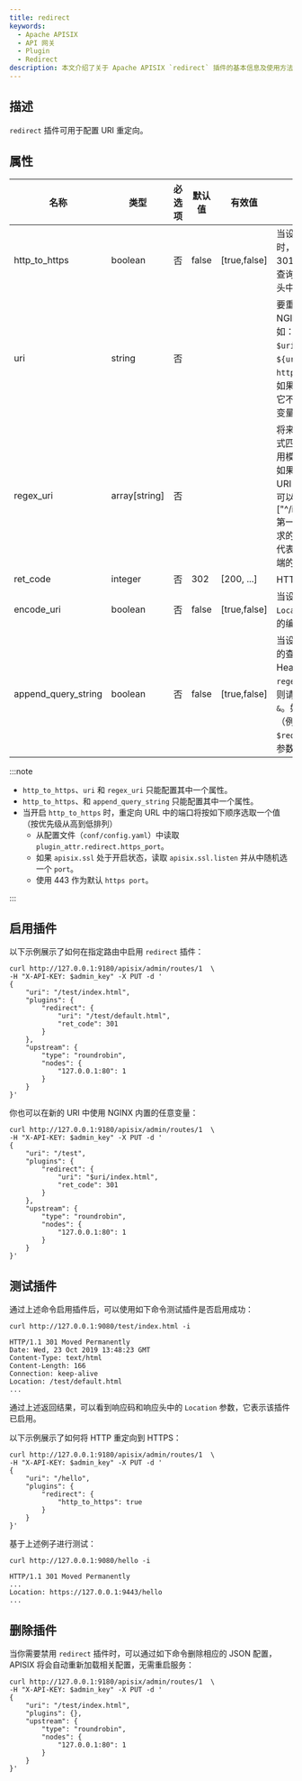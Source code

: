 ```yaml
---
title: redirect
keywords:
  - Apache APISIX
  - API 网关
  - Plugin
  - Redirect
description: 本文介绍了关于 Apache APISIX `redirect` 插件的基本信息及使用方法。
---
```


<!--
#
# Licensed to the Apache Software Foundation (ASF) under one or more
# contributor license agreements.  See the NOTICE file distributed with
# this work for additional information regarding copyright ownership.
# The ASF licenses this file to You under the Apache License, Version 2.0
# (the "License"); you may not use this file except in compliance with
# the License.  You may obtain a copy of the License at
#
#     http://www.apache.org/licenses/LICENSE-2.0
#
# Unless required by applicable law or agreed to in writing, software
# distributed under the License is distributed on an "AS IS" BASIS,
# WITHOUT WARRANTIES OR CONDITIONS OF ANY KIND, either express or implied.
# See the License for the specific language governing permissions and
# limitations under the License.
#
-->

## 描述

`redirect` 插件可用于配置 URI 重定向。

## 属性

| 名称                  | 类型            | 必选项 | 默认值   | 有效值          | 描述                                                                                                                                                                                                  |
|---------------------|---------------|-----|-------|--------------|-----------------------------------------------------------------------------------------------------------------------------------------------------------------------------------------------------|
| http_to_https       | boolean       | 否   | false | [true,false] | 当设置为 `true` 并且请求是 HTTP 时，它将被重定向具有相同 URI 和 301 状态码的 HTTPS，原 URI 的查询字符串也将包含在 Location 头中。                                                                                                                                           |
| uri                 | string        | 否   |       |              | 要重定向到的 URI，可以包含 NGINX 变量。例如：`/test/index.htm`，`$uri/index.html`，`${uri}/index.html`，`https://example.com/foo/bar`。如果你引入了一个不存在的变量，它不会报错，而是将其视为一个空变量。                                              |
| regex_uri           | array[string] | 否   |       |              | 将来自客户端的 URL 与正则表达式匹配并重定向。当匹配成功后使用模板替换发送重定向到客户端，如果未匹配成功会将客户端请求的 URI 转发至上游。和 `regex_uri` 不可以同时存在。例如：["^/iresty/(.)/(.)/(.*)","/$1-$2-$3"] 第一个元素代表匹配来自客户端请求的 URI 正则表达式，第二个元素代表匹配成功后发送重定向到客户端的 URI 模板。 |
| ret_code            | integer       | 否   | 302   | [200, ...]   | HTTP 响应码                                                                                                                                                                                            |
| encode_uri          | boolean       | 否   | false | [true,false] | 当设置为 `true` 时，对返回的 `Location` Header 按照 [RFC3986](https://datatracker.ietf.org/doc/html/rfc3986) 的编码格式进行编码。                                                                                          |
| append_query_string | boolean       | 否   | false | [true,false] | 当设置为 `true` 时，将原始请求中的查询字符串添加到 `Location` Header。如果已配置 `uri` 或 `regex_uri` 已经包含查询字符串，则请求中的查询字符串将附加一个`&`。如果你已经处理过查询字符串（例如，使用 NGINX 变量 `$request_uri`），请不要再使用该参数以避免重复。                                 |

:::note

* `http_to_https`、`uri` 和 `regex_uri` 只能配置其中一个属性。
* `http_to_https`、和 `append_query_string` 只能配置其中一个属性。
* 当开启 `http_to_https` 时，重定向 URL 中的端口将按如下顺序选取一个值（按优先级从高到低排列）
  * 从配置文件（`conf/config.yaml`）中读取 `plugin_attr.redirect.https_port`。
  * 如果 `apisix.ssl` 处于开启状态，读取 `apisix.ssl.listen` 并从中随机选一个 `port`。
  * 使用 443 作为默认 `https port`。

:::

## 启用插件

以下示例展示了如何在指定路由中启用 `redirect` 插件：

```shell
curl http://127.0.0.1:9180/apisix/admin/routes/1  \
-H "X-API-KEY: $admin_key" -X PUT -d '
{
    "uri": "/test/index.html",
    "plugins": {
        "redirect": {
            "uri": "/test/default.html",
            "ret_code": 301
        }
    },
    "upstream": {
        "type": "roundrobin",
        "nodes": {
            "127.0.0.1:80": 1
        }
    }
}'
```

你也可以在新的 URI 中使用 NGINX 内置的任意变量：

```shell
curl http://127.0.0.1:9180/apisix/admin/routes/1  \
-H "X-API-KEY: $admin_key" -X PUT -d '
{
    "uri": "/test",
    "plugins": {
        "redirect": {
            "uri": "$uri/index.html",
            "ret_code": 301
        }
    },
    "upstream": {
        "type": "roundrobin",
        "nodes": {
            "127.0.0.1:80": 1
        }
    }
}'
```

## 测试插件

通过上述命令启用插件后，可以使用如下命令测试插件是否启用成功：

```shell
curl http://127.0.0.1:9080/test/index.html -i
```

```
HTTP/1.1 301 Moved Permanently
Date: Wed, 23 Oct 2019 13:48:23 GMT
Content-Type: text/html
Content-Length: 166
Connection: keep-alive
Location: /test/default.html
...
```

通过上述返回结果，可以看到响应码和响应头中的 `Location` 参数，它表示该插件已启用。

以下示例展示了如何将 HTTP 重定向到 HTTPS：

```shell
curl http://127.0.0.1:9180/apisix/admin/routes/1  \
-H "X-API-KEY: $admin_key" -X PUT -d '
{
    "uri": "/hello",
    "plugins": {
        "redirect": {
            "http_to_https": true
        }
    }
}'
```

基于上述例子进行测试：

```shell
curl http://127.0.0.1:9080/hello -i
```

```
HTTP/1.1 301 Moved Permanently
...
Location: https://127.0.0.1:9443/hello
...
```

## 删除插件

当你需要禁用 `redirect` 插件时，可以通过如下命令删除相应的 JSON 配置，APISIX 将会自动重新加载相关配置，无需重启服务：

```shell
curl http://127.0.0.1:9180/apisix/admin/routes/1  \
-H "X-API-KEY: $admin_key" -X PUT -d '
{
    "uri": "/test/index.html",
    "plugins": {},
    "upstream": {
        "type": "roundrobin",
        "nodes": {
            "127.0.0.1:80": 1
        }
    }
}'
```
